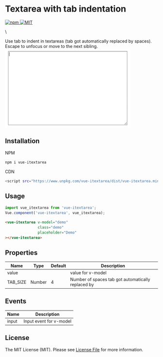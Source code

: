 # Textarea with tab indentation

<a href="https://www.npmjs.com/package/vue-itextarea">
    <img alt="npm" src="https://img.shields.io/npm/dt/vue-itextarea?logo=npm">
</a>

<a href="https://github.com/beaubus/vue-itextarea/blob/master/LICENSE">
    <img alt="MIT" src="https://img.shields.io/github/license/beaubus/vue-itextarea">
</a>

\\

Use tab to indent in textareas (tab got automatically replaced by spaces).  
Escape to unfocus or move to the next sibling.  
![](demo.gif)

## Installation

NPM
```bash
npm i vue-itextarea
```

CDN
```bash
<script src="https://www.unpkg.com/vue-itextarea/dist/vue-itextarea.min.js"></script>
```

## Usage
```js
import vue_itextarea from 'vue-itextarea';
Vue.component('vue-itextarea', vue_itextarea);
```

```html
<vue-itextarea v-model="demo"
               class="demo"
               placeholder="Demo"
></vue-itextarea>
```

## Properties
| Name            | Type              | Default     | Description                                        |
| ---             | ---               | ---         | ---                                                |
| value           |                   |             | value for v-model                                  |
| TAB_SIZE        | Number            | 4           | Number of spaces tab got automatically replaced by |


## Events
| Name   | Description              |
| ---    | ---                      |
| input  | Input event for v-model  |


## License
The MIT License (MIT). Please see [License File](LICENSE) for more information.
